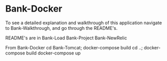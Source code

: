 # Bank-Docker

To see a detailed explanation and walkthrough of this application navigate to
Bank-Walkthrough, and go through the README's.

README's are in
Bank-Load
Bank-Project
Bank-NewRelic

From Bank-Docker
cd Bank-Tomcat; docker-compose build
cd ..; docker-compose build
docker-compose up
